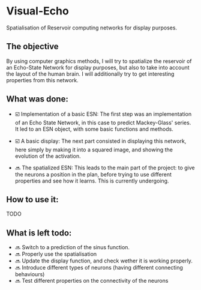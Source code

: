 # Visual-Echo
Spatialisation of Reservoir computing networks for display purposes.

## The objective
By using computer graphics methods, I will try to spatialize the reservoir of an Echo-State Network for display purposes, but also to take into account the layout of the human brain. I will additionally try to get interesting properties from this network.

## What was done:

* :ballot_box_with_check: Implementation of a basic ESN:
The first step was an implementation of an Echo State Network, in this case to predict Mackey-Glass' series.
It led to an ESN object, with some basic functions and methods. 

* :ballot_box_with_check: A basic display:
The next part consisted in displaying this network, here simply by making it into a squared image, and showing the evolution of the activation.

* :soon: The spatialized ESN:
This leads to the main part of the project: to give the neurons a position in the plan, before trying to use different properties and see how it learns.
This is currently undergoing.

## How to use it:
TODO


## What is left todo:
* :soon: Switch to a prediction of the sinus function.
* :soon: Properly use the spatialisation
* :soon: Update the display function, and check wether it is working properly.
* :soon: Introduce different types of neurons (having different connecting behaviours)
* :soon: Test different properties on the connectivity of the neurons
 
